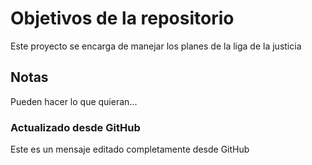 # Objetivos de la repositorio

Este proyecto se encarga de manejar los planes de la liga de la justicia


## Notas
Pueden hacer lo que quieran...



### Actualizado desde GitHub
Este es un mensaje editado completamente desde GitHub
